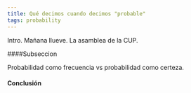 ```yaml
---
title: Qué decimos cuando decimos "probable"
tags: probability
---
```


Intro. Mañana llueve. La asamblea de la CUP.

####Subseccion

Probabilidad como frecuencia vs probabilidad como certeza.


#### Conclusión